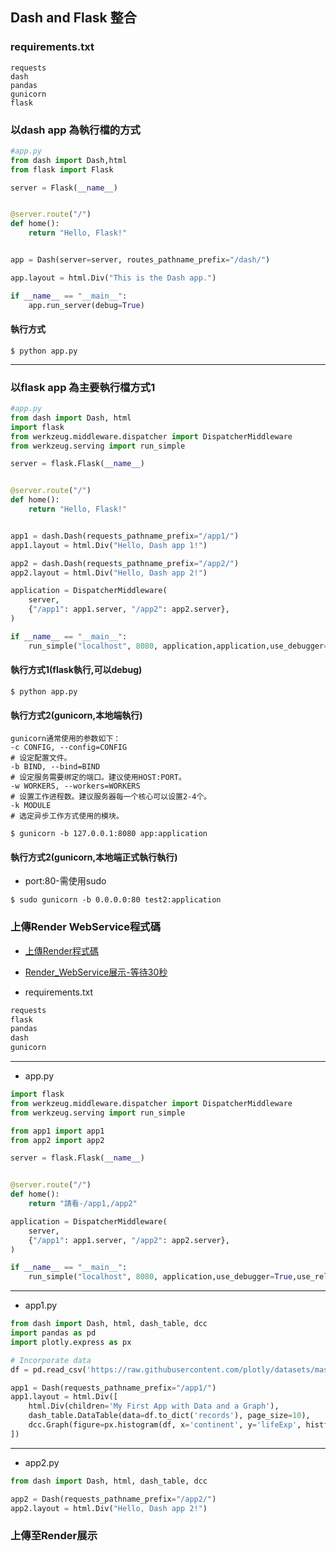 
## Dash and Flask 整合

### requirements.txt

```
requests
dash
pandas
gunicorn
flask
```

### 以dash app 為執行檔的方式

```python
#app.py
from dash import Dash,html
from flask import Flask

server = Flask(__name__)


@server.route("/")
def home():
    return "Hello, Flask!"


app = Dash(server=server, routes_pathname_prefix="/dash/")

app.layout = html.Div("This is the Dash app.")

if __name__ == "__main__":
    app.run_server(debug=True)
```

#### 執行方式

```
$ python app.py
```

---

### 以flask app 為主要執行檔方式1

```python
#app.py
from dash import Dash, html
import flask
from werkzeug.middleware.dispatcher import DispatcherMiddleware
from werkzeug.serving import run_simple

server = flask.Flask(__name__)


@server.route("/")
def home():
    return "Hello, Flask!"


app1 = dash.Dash(requests_pathname_prefix="/app1/")
app1.layout = html.Div("Hello, Dash app 1!")

app2 = dash.Dash(requests_pathname_prefix="/app2/")
app2.layout = html.Div("Hello, Dash app 2!")

application = DispatcherMiddleware(
    server,
    {"/app1": app1.server, "/app2": app2.server},
)

if __name__ == "__main__":
    run_simple("localhost", 8080, application,application,use_debugger=True,use_reloader=True)
```

#### 執行方式1(flask執行,可以debug)

```
$ python app.py
```

#### 執行方式2(gunicorn,本地端執行)

```
gunicorn通常使用的参数如下：
-c CONFIG, --config=CONFIG
# 设定配置文件。
-b BIND, --bind=BIND
# 设定服务需要绑定的端口。建议使用HOST:PORT。
-w WORKERS, --workers=WORKERS
# 设置工作进程数。建议服务器每一个核心可以设置2-4个。
-k MODULE
# 选定异步工作方式使用的模块。
```

```
$ gunicorn -b 127.0.0.1:8080 app:application
```

#### 執行方式2(gunicorn,本地端正式執行執行)

- port:80-需使用sudo

```
$ sudo gunicorn -b 0.0.0.0:80 test2:application
```

### 上傳Render WebService程式碼

- [上傳Render程式碼](https://github.com/roberthsu2003/dash_flask_web)

- [Render_WebService展示-等待30秒](https://dash-flask-web.onrender.com/app1/)

- requirements.txt

```txt
requests
flask
pandas
dash
gunicorn
```

---
- app.py

```python
import flask
from werkzeug.middleware.dispatcher import DispatcherMiddleware
from werkzeug.serving import run_simple

from app1 import app1
from app2 import app2

server = flask.Flask(__name__)


@server.route("/")
def home():
    return "請看-/app1,/app2"

application = DispatcherMiddleware(
    server,
    {"/app1": app1.server, "/app2": app2.server},
)

if __name__ == "__main__":
    run_simple("localhost", 8080, application,use_debugger=True,use_reloader=True)
```

---

- app1.py

```python
from dash import Dash, html, dash_table, dcc
import pandas as pd
import plotly.express as px

# Incorporate data
df = pd.read_csv('https://raw.githubusercontent.com/plotly/datasets/master/gapminder2007.csv')

app1 = Dash(requests_pathname_prefix="/app1/")
app1.layout = html.Div([
    html.Div(children='My First App with Data and a Graph'),
    dash_table.DataTable(data=df.to_dict('records'), page_size=10),
    dcc.Graph(figure=px.histogram(df, x='continent', y='lifeExp', histfunc='avg'))
])

```

---

- app2.py

```python
from dash import Dash, html, dash_table, dcc

app2 = Dash(requests_pathname_prefix="/app2/")
app2.layout = html.Div("Hello, Dash app 2!")
```


### 上傳至Render展示




